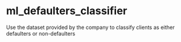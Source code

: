 # ml_defaulters_classifier
Use the dataset provided by the company to classify clients as either defaulters or non-defaulters
